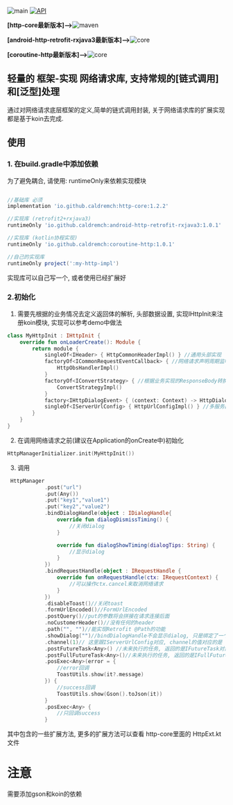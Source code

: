 ![main](https://github.com/android-module/android-http/actions/workflows/android.yml/badge.svg?branch=main)
[![API](https://img.shields.io/badge/API-21%2B-brightgreen.svg?style=flat-square)](https://android-arsenal.com/api?level=21)


**[http-core最新版本]-->**![maven](https://img.shields.io/maven-central/v/io.github.caldremch/http-core?style=flat-square)

**[android-http-retrofit-rxjava3最新版本]-->**![core](https://img.shields.io/maven-central/v/io.github.caldremch/android-http-retrofit-rxjava3?style=flat-square)

**[coroutine-http最新版本]-->**![core](https://img.shields.io/maven-central/v/io.github.caldremch/coroutine-http?style=flat-square)


## 轻量的 框架-实现 网络请求库, 支持常规的[链式调用]和[泛型]处理

通过对网络请求底层框架的定义,简单的链式调用封装, 关于网络请求库的扩展实现都是基于koin去完成.

## 使用

### 1. 在build.gradle中添加依赖

为了避免耦合, 请使用: runtimeOnly来依赖实现模块

```gradle

//基础库 必须
implementation 'io.github.caldremch:http-core:1.2.2'

//实现库 (retrofit2+rxjava3)
runtimeOnly 'io.github.caldremch:android-http-retrofit-rxjava3:1.0.1'

//实现库 (kotlin协程实现)
runtimeOnly 'io.github.caldremch:coroutine-http:1.0.1'

//自己的实现库
runtimeOnly project(':my-http-impl')
```

实现库可以自己写一个, 或者使用已经扩展好

### 2.初始化

1. 需要先根据的业务情况去定义返回体的解析, 头部数据设置, 实现IHttpInit来注册koin模块, 实现可以参考demo中做法

```kotlin
class MyHttpInit : IHttpInit {
    override fun onLoaderCreate(): Module {
        return module {
            singleOf<IHeader> { HttpCommonHeaderImpl() } //通用头部实现
            factoryOf<ICommonRequestEventCallback> { //网络请求声明周期监听
                HttpObsHandlerImpl()
            }
            factoryOf<IConvertStrategy> { //根据业务实现的ResponseBody转换策略
                ConvertStrategyImpl()
            }
            factory<IHttpDialogEvent> { (context: Context) -> HttpDialogEventImpl(context) } //根据业务实现的网络请求弹窗
            singleOf<IServerUrlConfig> { HttpUrlConfigImpl() } //多服务器url配置&切换
        }
    }
}
```

2. 在调用网络请求之前(建议在Application的onCreate中)初始化

```kotlin
HttpManagerInitializer.init(MyHttpInit())
```


3. 调用

```kotlin
 HttpManager
            .post("url")
            .put(Any())
            .put("key1","value1")
            .put("key2","value2")
            .bindDialogHandle(object : IDialogHandle{
                override fun dialogDismissTiming() {
                    //关闭dialog
                }

                override fun dialogShowTiming(dialogTips: String) {
                    //显示dialog
                }
            })
            .bindRequestHandle(object : IRequestHandle {
                override fun onRequestHandle(ctx: IRequestContext) {
                    //可以操作ctx.cancel来取消网络请求
                }
            })
            .disableToast()//关闭toast
            .formUrlEncoded()//FormUrlEncoded
            .postQuery()//put的参数将会拼接在请求连接后面
            .noCustomerHeader()//没有任何的header
            .path("", "")//能实现Retrofit @Path的功能
            .showDialog("")//bindDialogHandle不会显示dialog, 只是绑定了一个操作, showDialog才会真正显示
            .channel(1)// 这里跟IServerUrlConfig对应, channel的值对应的是 不同服务器域名的请求, 默认不调用channel是null为默认服务器
            .postFutureTask<Any>() //未来执行的任务, 返回的是IFutureTask对象, 根据该对象调用执行方法才会执行, 对应的还有getFutureTask
            .postFullFutureTask<Any>()//未来执行的任务, 返回的是IFullFutureTask对象, 根据该对象调用执行方法才会执行, 对应的还有getFullFutureTask
            .posExec<Any>(error = {
                //error回调
                ToastUtils.show(it?.message)
            }) { 
                //success回调
                ToastUtils.show(Gson().toJson(it))
            }
            .posExec<Any> { 
                //只回调success
            }

```

其中包含的一些扩展方法, 更多的扩展方法可以查看 http-core里面的 HttpExt.kt文件


# 注意

需要添加gson和koin的依赖








